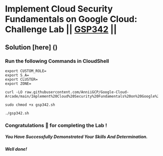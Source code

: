 # Implement Cloud Security Fundamentals on Google Cloud: Challenge Lab || [GSP342](https://www.cloudskillsboost.google/focuses/14572?parent=catalog) ||

## Solution [here] ()

### Run the following Commands in CloudShell

```
export CUSTOM_ROLE=
export S_A=
export CLUSTER=
export ZONE=
```
```
curl -LO raw.githubusercontent.com/AnniiGCP/Google-Cloud-Arcade/main/Implement%20Cloud%20Security%20Fundamentals%20on%20Google%20Cloud%20Challenge%20Lab/gsp342.sh

sudo chmod +x gsp342.sh

./gsp342.sh
```

### Congratulations 🎉 for completing the Lab !

##### *You Have Successfully Demonstrated Your Skills And Determination.*

#### *Well done!*

 

 
